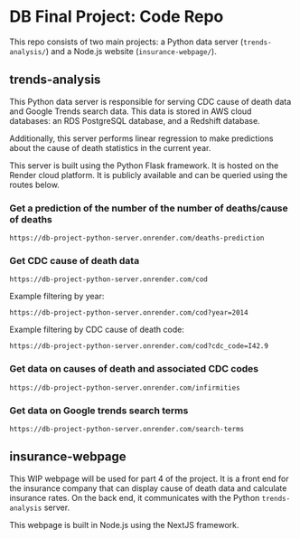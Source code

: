 # DB Final Project: Code Repo

This repo consists of two main projects: a Python data server (`trends-analysis/`) and a Node.js website (`insurance-webpage/`).

## trends-analysis

This Python data server is responsible for serving CDC cause of death data and Google Trends search data. This data is stored in AWS cloud databases: an RDS PostgreSQL database, and a Redshift database.

Additionally, this server performs linear regression to make predictions about the cause of death statistics in the current year.

This server is built using the Python Flask framework. It is hosted on the Render cloud platform. It is publicly available and can be queried using the routes below.

### Get a prediction of the number of the number of deaths/cause of deaths
`https://db-project-python-server.onrender.com/deaths-prediction`

### Get CDC cause of death data
`https://db-project-python-server.onrender.com/cod`

Example filtering by year:

`https://db-project-python-server.onrender.com/cod?year=2014`

Example filtering by CDC cause of death code:

`https://db-project-python-server.onrender.com/cod?cdc_code=I42.9`

### Get data on causes of death and associated CDC codes
`https://db-project-python-server.onrender.com/infirmities`

### Get data on Google trends search terms
`https://db-project-python-server.onrender.com/search-terms`

## insurance-webpage

This WIP webpage will be used for part 4 of the project. It is a front end for the insurance company that can display cause of death data and calculate insurance rates. On the back end, it communicates with the Python `trends-analysis` server.

This webpage is built in Node.js using the NextJS framework.
